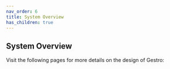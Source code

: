 ```yaml
---
nav_order: 6
title: System Overview
has_children: true
---
```


## System Overview

Visit the following pages for more details on the design of Gestro:
